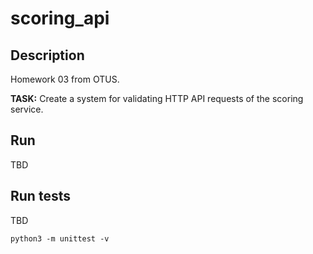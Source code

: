 # scoring_api
## Description
Homework 03 from OTUS.

**TASK:** Create a system for validating HTTP API requests of the scoring service.

## Run
TBD

## Run tests
TBD
```commandline
python3 -m unittest -v
```